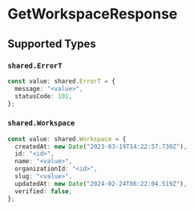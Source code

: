 # GetWorkspaceResponse


## Supported Types

### `shared.ErrorT`

```typescript
const value: shared.ErrorT = {
  message: "<value>",
  statusCode: 101,
};
```

### `shared.Workspace`

```typescript
const value: shared.Workspace = {
  createdAt: new Date("2023-03-19T14:22:57.730Z"),
  id: "<id>",
  name: "<value>",
  organizationId: "<id>",
  slug: "<value>",
  updatedAt: new Date("2024-02-24T06:22:04.519Z"),
  verified: false,
};
```

